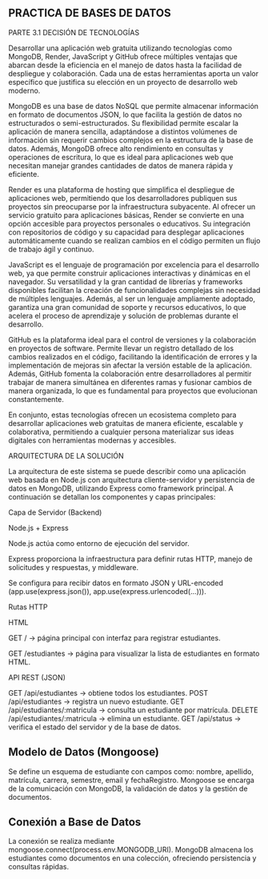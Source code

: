 PRACTICA DE BASES DE DATOS 
--
PARTE 3.1 
DECISIÓN DE TECNOLOGÍAS

Desarrollar una aplicación web gratuita utilizando tecnologías como MongoDB, Render, JavaScript y GitHub ofrece múltiples ventajas que abarcan desde la eficiencia en el manejo de datos hasta la facilidad de despliegue y colaboración. Cada una de estas herramientas aporta un valor específico que justifica su elección en un proyecto de desarrollo web moderno.

MongoDB es una base de datos NoSQL que permite almacenar información en formato de documentos JSON, lo que facilita la gestión de datos no estructurados o semi-estructurados. Su flexibilidad permite escalar la aplicación de manera sencilla, adaptándose a distintos volúmenes de información sin requerir cambios complejos en la estructura de la base de datos. Además, MongoDB ofrece alto rendimiento en consultas y operaciones de escritura, lo que es ideal para aplicaciones web que necesitan manejar grandes cantidades de datos de manera rápida y eficiente.

Render es una plataforma de hosting que simplifica el despliegue de aplicaciones web, permitiendo que los desarrolladores publiquen sus proyectos sin preocuparse por la infraestructura subyacente. Al ofrecer un servicio gratuito para aplicaciones básicas, Render se convierte en una opción accesible para proyectos personales o educativos. Su integración con repositorios de código y su capacidad para desplegar aplicaciones automáticamente cuando se realizan cambios en el código permiten un flujo de trabajo ágil y continuo.

JavaScript es el lenguaje de programación por excelencia para el desarrollo web, ya que permite construir aplicaciones interactivas y dinámicas en el navegador. Su versatilidad y la gran cantidad de librerías y frameworks disponibles facilitan la creación de funcionalidades complejas sin necesidad de múltiples lenguajes. Además, al ser un lenguaje ampliamente adoptado, garantiza una gran comunidad de soporte y recursos educativos, lo que acelera el proceso de aprendizaje y solución de problemas durante el desarrollo.

GitHub es la plataforma ideal para el control de versiones y la colaboración en proyectos de software. Permite llevar un registro detallado de los cambios realizados en el código, facilitando la identificación de errores y la implementación de mejoras sin afectar la versión estable de la aplicación. Además, GitHub fomenta la colaboración entre desarrolladores al permitir trabajar de manera simultánea en diferentes ramas y fusionar cambios de manera organizada, lo que es fundamental para proyectos que evolucionan constantemente.

En conjunto, estas tecnologías ofrecen un ecosistema completo para desarrollar aplicaciones web gratuitas de manera eficiente, escalable y colaborativa, permitiendo a cualquier persona materializar sus ideas digitales con herramientas modernas y accesibles.

ARQUITECTURA DE LA SOLUCIÓN

La arquitectura de este sistema se puede describir como una aplicación web basada en Node.js con arquitectura cliente-servidor y persistencia de datos en MongoDB, utilizando Express como framework principal. A continuación se detallan los componentes y capas principales:

Capa de Servidor (Backend)

Node.js + Express

Node.js actúa como entorno de ejecución del servidor.

Express proporciona la infraestructura para definir rutas HTTP, manejo de solicitudes y respuestas, y middleware.

Se configura para recibir datos en formato JSON y URL-encoded (app.use(express.json()), app.use(express.urlencoded(...))).

Rutas HTTP

HTML

GET / → página principal con interfaz para registrar estudiantes.

GET /estudiantes → página para visualizar la lista de estudiantes en formato HTML.

API REST (JSON)

GET /api/estudiantes → obtiene todos los estudiantes.
POST /api/estudiantes → registra un nuevo estudiante.
GET /api/estudiantes/:matricula → consulta un estudiante por matrícula.
DELETE /api/estudiantes/:matricula → elimina un estudiante.
GET /api/status → verifica el estado del servidor y de la base de datos.

Modelo de Datos (Mongoose)
--

Se define un esquema de estudiante con campos como: nombre, apellido, matrícula, carrera, semestre, email y fechaRegistro.
Mongoose se encarga de la comunicación con MongoDB, la validación de datos y la gestión de documentos.

Conexión a Base de Datos
--
La conexión se realiza mediante mongoose.connect(process.env.MONGODB_URI).
MongoDB almacena los estudiantes como documentos en una colección, ofreciendo persistencia y consultas rápidas.
